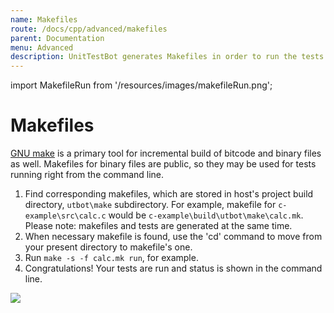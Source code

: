 ```yaml
---
name: Makefiles
route: /docs/cpp/advanced/makefiles
parent: Documentation
menu: Advanced
description: UnitTestBot generates Makefiles in order to run the tests. Makefiles are not limitted to the internal usage by UTBot, but also might serve as instrument to run generated tests from the command line. This page provides step-by-step instruction on how to do that. 
---
```


import MakefileRun from '/resources/images/makefileRun.png';


# Makefiles

[GNU make](https://www.gnu.org/software/make/manual/make.html) is a primary tool for incremental build of bitcode and binary files as well.
Makefiles for binary files are public, so they may be used for tests running right from the command line.

1. Find corresponding makefiles, which are stored in host's project build directory, `utbot\make` subdirectory.
For example, makefile for `c-example\src\calc.c` would be `c-example\build\utbot\make\calc.mk`.
Please note: makefiles and tests are generated at the same time.
2. When necessary makefile is found, use the 'cd' command to move from your present directory to makefile's one.
3. Run `make -s -f calc.mk run`, for example.
4. Congratulations! Your tests are run and status is shown in the command line.

<img src={MakefileRun} className="demoImg"/>